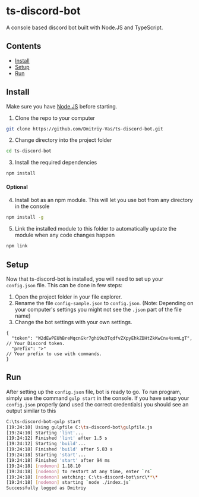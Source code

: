 # ts-discord-bot
A console based discord bot built with Node.JS and TypeScript.

## Contents

+ [Install](#Install)
+ [Setup](#Setup)
+ [Run](#Run)

## Install

Make sure you have [Node.JS](https://nodejs.org/en/) before starting.

1. Clone the repo to your computer

```bash
git clone https://github.com/Dmitriy-Vas/ts-discord-bot.git
```

2. Change directory into the project folder

```bash
cd ts-discord-bot
```

3. Install the required dependencies

```bash
npm install
```

#### Optional

4. Install bot as an npm module. This will let you use bot from any directory in the console

```bash
npm install -g
```

5. Link the installed module to this folder to automatically update the module when any code changes happen

```bash
npm link
``` 

## Setup

Now that ts-discord-bot is installed, you will need to set up your `config.json` file. This can be done in few steps:

1. Open the project folder in your file explorer.
2. Rename the file `config-sample.json` to `config.json`. (Note: Depending on your computer's settings you might not see the `.json` part of the file name)
3. Change the bot settings with your own settings.

```json5
{
  "token": "W2dEwPEUhBreMqcnGkr7ghi9u3TqdfvZXpyEhkZDHtZkKwCnv4svmLgT", // Your Discord token.
  "prefix": ">"                                                        // Your prefix to use with commands.
}
```

## Run

After setting up the `config.json` file, bot is ready to go. To run program, simply use the command `gulp start` in the console. If you have setup your `config.json` properly (and used the correct credentials) you should see an output similar to this

```bash
C:\ts-discord-bot>gulp start
[19:24:10] Using gulpfile C:\ts-discord-bot\gulpfile.js
[19:24:10] Starting 'lint'...
[19:24:12] Finished 'lint' after 1.5 s
[19:24:12] Starting 'build'...
[19:24:18] Finished 'build' after 5.83 s
[19:24:18] Starting 'start'...
[19:24:18] Finished 'start' after 94 ms
[19:24:18] [nodemon] 1.18.10
[19:24:18] [nodemon] to restart at any time, enter `rs`
[19:24:18] [nodemon] watching: C:\ts-discord-bot\src\**\*
[19:24:18] [nodemon] starting `node ./index.js`
Successfully logged as Dmitriy
```
